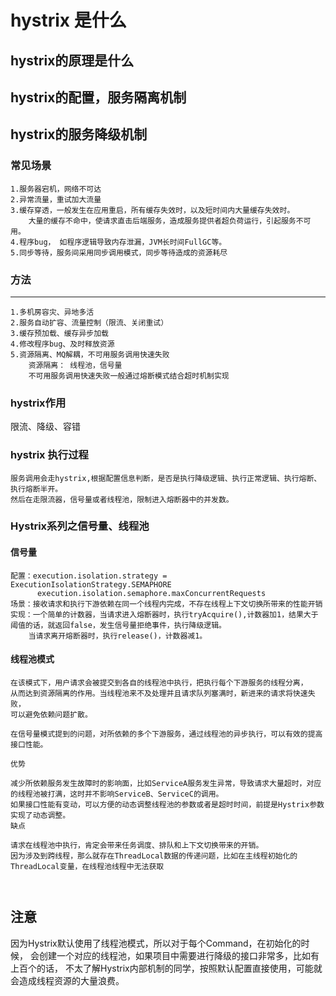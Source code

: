 # hystrix 是什么


## hystrix的原理是什么

## hystrix的配置，服务隔离机制

## hystrix的服务降级机制

### 常见场景
	1.服务器宕机，网络不可达
	2.异常流量，重试加大流量
	3.缓存穿透，一般发生在应用重启，所有缓存失效时，以及短时间内大量缓存失效时。
		大量的缓存不命中，使请求直击后端服务，造成服务提供者超负荷运行，引起服务不可用。
	4.程序bug， 如程序逻辑导致内存泄漏，JVM长时间FullGC等。
	5.同步等待，服务间采用同步调用模式，同步等待造成的资源耗尽

### 方法	
---
```
1.多机房容灾、异地多活
2.服务自动扩容、流量控制（限流、关闭重试）
3.缓存预加载、缓存异步加载
4.修改程序bug、及时释放资源
5.资源隔离、MQ解耦，不可用服务调用快速失败
	资源隔离： 线程池，信号量
	不可用服务调用快速失败一般通过熔断模式结合超时机制实现
```

### hystrix作用
限流、降级、容错



### hystrix 执行过程
	服务调用会走hystrix,根据配置信息判断，是否是执行降级逻辑、执行正常逻辑、执行熔断、执行熔断半开。
	然后在走限流器，信号量或者线程池，限制进入熔断器中的并发数。
	
### Hystrix系列之信号量、线程池

#### 信号量
```
配置：execution.isolation.strategy = ExecutionIsolationStrategy.SEMAPHORE
      execution.isolation.semaphore.maxConcurrentRequests
场景：接收请求和执行下游依赖在同一个线程内完成，不存在线程上下文切换所带来的性能开销
实现：一个简单的计数器，当请求进入熔断器时，执行tryAcquire(),计数器加1，结果大于阈值的话，就返回false，发生信号量拒绝事件，执行降级逻辑。
    当请求离开熔断器时，执行release()，计数器减1。
```
	
#### 线程池模式

```
在该模式下，用户请求会被提交到各自的线程池中执行，把执行每个下游服务的线程分离，
从而达到资源隔离的作用。当线程池来不及处理并且请求队列塞满时，新进来的请求将快速失败，
可以避免依赖问题扩散。

在信号量模式提到的问题，对所依赖的多个下游服务，通过线程池的异步执行，可以有效的提高接口性能。

优势

减少所依赖服务发生故障时的影响面，比如ServiceA服务发生异常，导致请求大量超时，对应的线程池被打满，这时并不影响ServiceB、ServiceC的调用。
如果接口性能有变动，可以方便的动态调整线程池的参数或者是超时时间，前提是Hystrix参数实现了动态调整。
缺点

请求在线程池中执行，肯定会带来任务调度、排队和上下文切换带来的开销。
因为涉及到跨线程，那么就存在ThreadLocal数据的传递问题，比如在主线程初始化的ThreadLocal变量，在线程池线程中无法获取



```

## 注意

因为Hystrix默认使用了线程池模式，所以对于每个Command，在初始化的时候，
会创建一个对应的线程池，如果项目中需要进行降级的接口非常多，比如有上百个的话，
不太了解Hystrix内部机制的同学，按照默认配置直接使用，可能就会造成线程资源的大量浪费。

